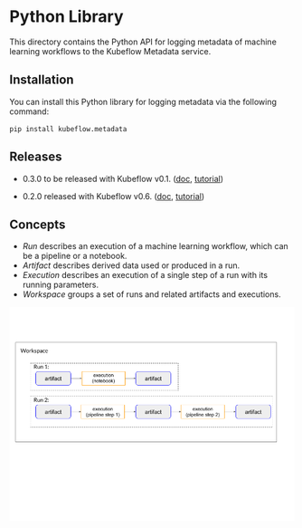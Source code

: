 # Python Library

This directory contains the Python API for logging metadata of machine learning workflows to the Kubeflow Metadata service.

## Installation

You can install this Python library for logging metadata via the following command:
```
pip install kubeflow.metadata
```

## Releases
- 0.3.0 to be released with Kubeflow v0.1. ([doc](https://master.kubeflow.org/docs/components/misc/metadata/), [tutorial](https://github.com/kubeflow/metadata/blob/master/sdk/python/sample/demo.ipynb))

- 0.2.0 released with Kubeflow v0.6. ([doc](https://v0-6.kubeflow.org/docs/components/misc/metadata/), [tutorial](https://github.com/kubeflow/metadata/blob/v0.1.0/sdk/python/demo.ipynb))


## Concepts
- _Run_ describes an execution of a machine learning workflow, which can be a pipeline or a notebook.
- _Artifact_ describes derived data used or produced in a run.
- _Execution_ describes an execution of a single step of a run with its running parameters.
- _Workspace_ groups a set of runs and related artifacts and executions.


![Concepts](concepts.png)

